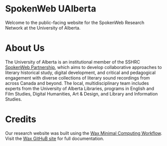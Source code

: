 # SpokenWeb UAlberta
Welcome to the public-facing website for the SpokenWeb Research Network at the University of Alberta.

# About Us
The University of Alberta is an institutional member of the SSHRC [SpokenWeb Partnership](https://spokenweb.ca/), which aims to develop collaborative approaches to literary historical study, digital development, and critical and pedagogical engagement with diverse collections of literary sound recordings from across Canada and beyond. The local, multidisciplinary team includes experts from the University of Alberta Libraries, programs in English and Film Studies, Digital Humanities, Art & Design, and Library and Information Studies.

# Credits
Our research website was built using the [Wax Minimal Computing Workflow](https://minicomp.github.io/wax/). Visit the [Wax GitHuB site](https://github.com/minicomp/wax/) for full documentation.


